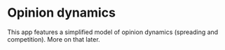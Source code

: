 Opinion dynamics
=====

This app features a simplified model of opinion dynamics (spreading and 
competition). More on that later. 